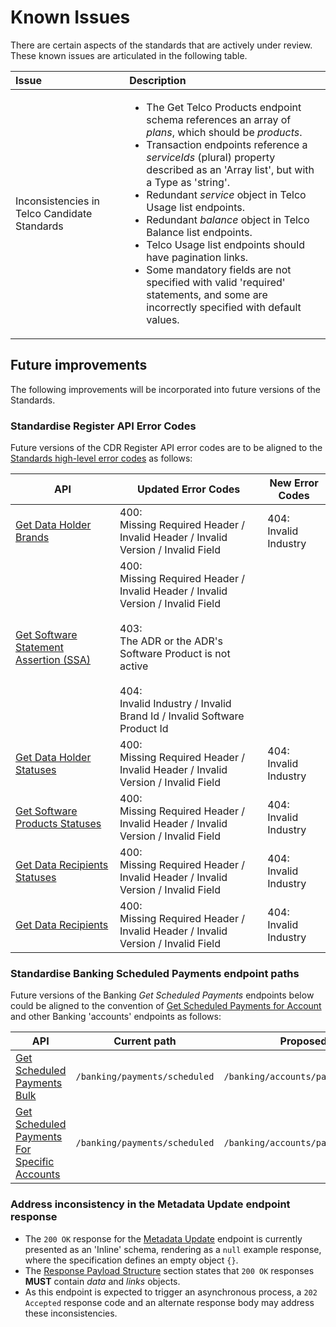# Known Issues


There are certain aspects of the standards that are actively under review. These known issues are articulated in the following table.

Issue | Description
:---- | :----------
Inconsistencies in Telco Candidate Standards | <ul><li>The Get Telco Products endpoint schema references an array of _plans_, which should be _products_.</li><li>Transaction endpoints reference a _serviceIds_ (plural) property described as an 'Array list', but with a Type as 'string'.</li><li>Redundant _service_ object in Telco Usage list endpoints.</li><li>Redundant _balance_ object in Telco Balance list endpoints.</li><li>Telco Usage list endpoints should have pagination links.</li><li>Some mandatory fields are not specified with valid 'required' statements, and some are incorrectly specified with default values.</li></ul>


## Future improvements

The following improvements will be incorporated into future versions of the Standards.




### Standardise Register API Error Codes

Future versions of the CDR Register API error codes are to be aligned to the [Standards high-level error codes](#error-codes) as follows:

API | Updated Error Codes | New Error Codes
-- | -- | --
[Get Data Holder Brands](#cdr-register-api_get-data-holder-brands) | 400: <br>Missing Required Header / Invalid Header / Invalid Version / Invalid Field | 404: <br>Invalid Industry
[Get Software Statement Assertion (SSA)](#cdr-register-api_get-software-statement-assertion-ssa) | 400: <br>Missing Required Header / Invalid Header / Invalid Version / Invalid Field <br><br>403: <br>The ADR or the ADR's Software Product is not active <br><br>404: <br>Invalid Industry / Invalid Brand Id / Invalid Software Product Id |
[Get Data Holder Statuses](#cdr-register-api_get-data-holder-statuses) | 400: <br>Missing Required Header / Invalid Header / Invalid Version / Invalid Field | 404: <br>Invalid Industry
[Get Software Products Statuses](#cdr-register-api_get-software-products-statuses) | 400: <br>Missing Required Header / Invalid Header / Invalid Version / Invalid Field | 404: <br>Invalid Industry
[Get Data Recipients Statuses](#cdr-register-api_get-data-recipients-statuses) | 400: <br>Missing Required Header / Invalid Header / Invalid Version / Invalid Field | 404: <br>Invalid Industry
[Get Data Recipients](#cdr-register-api_get-data-recipients) | 400: <br>Missing Required Header / Invalid Header / Invalid Version / Invalid Field | 404: <br>Invalid Industry

### Standardise Banking Scheduled Payments endpoint paths

Future versions of the Banking _Get Scheduled Payments_ endpoints below could be aligned to the convention of [Get Scheduled Payments for Account](#cdr-banking-api_get-scheduled-payments-for-account) and other Banking 'accounts' endpoints as follows:

API | Current path | Proposed path
-- | -- | --
[Get Scheduled Payments Bulk](#cdr-banking-api_get-scheduled-payments-bulk) | `/banking/payments/scheduled` | `/banking/accounts/payments/scheduled`
[Get Scheduled Payments For Specific Accounts](#cdr-banking-api_get-scheduled-payments-for-specific-accounts) | `/banking/payments/scheduled` | `/banking/accounts/payments/scheduled`

### Address inconsistency in the Metadata Update endpoint response

- The `200 OK` response for the [Metadata Update](#cdr-admin-api_metadata-update) endpoint is currently presented as an 'Inline' schema, rendering as a `null` example response, where the specification defines an empty object `{}`. 
- The [Response Payload Structure](#response-payload-structure) section states that `200 OK` responses **MUST** contain _data_ and _links_ objects. 
- As this endpoint is expected to trigger an asynchronous process, a `202 Accepted` response code and an alternate response body may address these inconsistencies.
